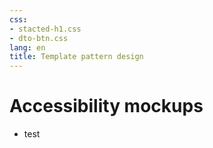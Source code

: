 ```yaml
---
css:
- stacted-h1.css
- dto-btn.css
lang: en
title: Template pattern design
---
```


<h1>Accessibility mockups</h1>

<ul>
  <li>test</li>
</ul>  
